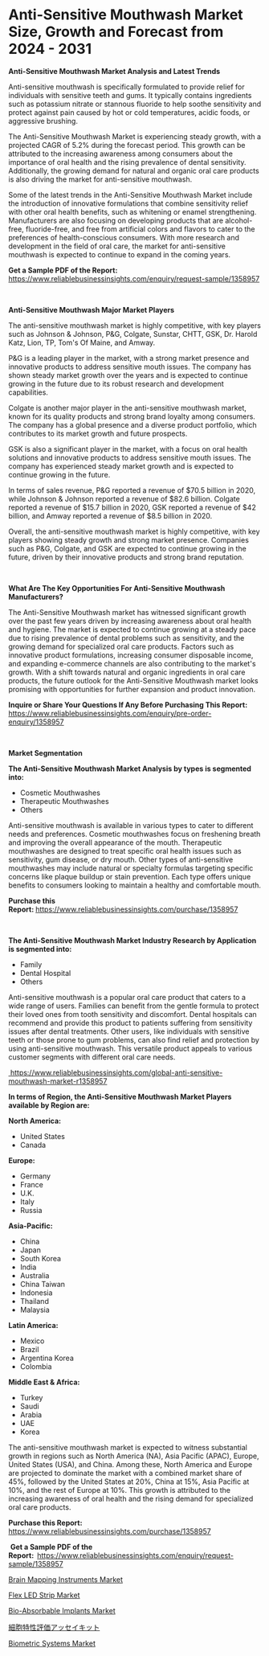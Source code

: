 <p><h1>Anti-Sensitive Mouthwash Market Size, Growth and Forecast from 2024 - 2031</h1></p><p><strong>Anti-Sensitive Mouthwash Market Analysis and Latest Trends</strong></p>
<p><p>Anti-sensitive mouthwash is specifically formulated to provide relief for individuals with sensitive teeth and gums. It typically contains ingredients such as potassium nitrate or stannous fluoride to help soothe sensitivity and protect against pain caused by hot or cold temperatures, acidic foods, or aggressive brushing.</p><p>The Anti-Sensitive Mouthwash Market is experiencing steady growth, with a projected CAGR of 5.2% during the forecast period. This growth can be attributed to the increasing awareness among consumers about the importance of oral health and the rising prevalence of dental sensitivity. Additionally, the growing demand for natural and organic oral care products is also driving the market for anti-sensitive mouthwash.</p><p>Some of the latest trends in the Anti-Sensitive Mouthwash Market include the introduction of innovative formulations that combine sensitivity relief with other oral health benefits, such as whitening or enamel strengthening. Manufacturers are also focusing on developing products that are alcohol-free, fluoride-free, and free from artificial colors and flavors to cater to the preferences of health-conscious consumers. With more research and development in the field of oral care, the market for anti-sensitive mouthwash is expected to continue to expand in the coming years.</p></p>
<p><strong>Get a Sample PDF of the Report:&nbsp;</strong> <a href="https://www.reliablebusinessinsights.com/enquiry/request-sample/1358957">https://www.reliablebusinessinsights.com/enquiry/request-sample/1358957</a></p>
<p>&nbsp;</p>
<p><strong>Anti-Sensitive Mouthwash Major Market Players</strong></p>
<p><p>The anti-sensitive mouthwash market is highly competitive, with key players such as Johnson & Johnson, P&G, Colgate, Sunstar, CHTT, GSK, Dr. Harold Katz, Lion, TP, Tom's Of Maine, and Amway. </p><p>P&G is a leading player in the market, with a strong market presence and innovative products to address sensitive mouth issues. The company has shown steady market growth over the years and is expected to continue growing in the future due to its robust research and development capabilities.</p><p>Colgate is another major player in the anti-sensitive mouthwash market, known for its quality products and strong brand loyalty among consumers. The company has a global presence and a diverse product portfolio, which contributes to its market growth and future prospects.</p><p>GSK is also a significant player in the market, with a focus on oral health solutions and innovative products to address sensitive mouth issues. The company has experienced steady market growth and is expected to continue growing in the future.</p><p>In terms of sales revenue, P&G reported a revenue of $70.5 billion in 2020, while Johnson & Johnson reported a revenue of $82.6 billion. Colgate reported a revenue of $15.7 billion in 2020, GSK reported a revenue of $42 billion, and Amway reported a revenue of $8.5 billion in 2020.</p><p>Overall, the anti-sensitive mouthwash market is highly competitive, with key players showing steady growth and strong market presence. Companies such as P&G, Colgate, and GSK are expected to continue growing in the future, driven by their innovative products and strong brand reputation.</p></p>
<p>&nbsp;</p>
<p><strong>What Are The Key Opportunities For Anti-Sensitive Mouthwash Manufacturers?</strong></p>
<p><p>The Anti-Sensitive Mouthwash market has witnessed significant growth over the past few years driven by increasing awareness about oral health and hygiene. The market is expected to continue growing at a steady pace due to rising prevalence of dental problems such as sensitivity, and the growing demand for specialized oral care products. Factors such as innovative product formulations, increasing consumer disposable income, and expanding e-commerce channels are also contributing to the market's growth. With a shift towards natural and organic ingredients in oral care products, the future outlook for the Anti-Sensitive Mouthwash market looks promising with opportunities for further expansion and product innovation.</p></p>
<p><strong>Inquire or Share Your Questions If Any Before Purchasing This Report:</strong> <a href="https://www.reliablebusinessinsights.com/enquiry/pre-order-enquiry/1358957">https://www.reliablebusinessinsights.com/enquiry/pre-order-enquiry/1358957</a></p>
<p>&nbsp;</p>
<p><strong>Market Segmentation</strong></p>
<p><strong>The Anti-Sensitive Mouthwash Market Analysis by types is segmented into:</strong></p>
<p><ul><li>Cosmetic Mouthwashes</li><li>Therapeutic Mouthwashes</li><li>Others</li></ul></p>
<p><p>Anti-sensitive mouthwash is available in various types to cater to different needs and preferences. Cosmetic mouthwashes focus on freshening breath and improving the overall appearance of the mouth. Therapeutic mouthwashes are designed to treat specific oral health issues such as sensitivity, gum disease, or dry mouth. Other types of anti-sensitive mouthwashes may include natural or specialty formulas targeting specific concerns like plaque buildup or stain prevention. Each type offers unique benefits to consumers looking to maintain a healthy and comfortable mouth.</p></p>
<p><strong>Purchase this Report:&nbsp;</strong><a href="https://www.reliablebusinessinsights.com/purchase/1358957">https://www.reliablebusinessinsights.com/purchase/1358957</a></p>
<p>&nbsp;</p>
<p><strong>The Anti-Sensitive Mouthwash Market Industry Research by Application is segmented into:</strong></p>
<p><ul><li>Family</li><li>Dental Hospital</li><li>Others</li></ul></p>
<p><p>Anti-sensitive mouthwash is a popular oral care product that caters to a wide range of users. Families can benefit from the gentle formula to protect their loved ones from tooth sensitivity and discomfort. Dental hospitals can recommend and provide this product to patients suffering from sensitivity issues after dental treatments. Other users, like individuals with sensitive teeth or those prone to gum problems, can also find relief and protection by using anti-sensitive mouthwash. This versatile product appeals to various customer segments with different oral care needs.</p></p>
<p><a href="https://www.reliablebusinessinsights.com/global-anti-sensitive-mouthwash-market-r1358957">&nbsp;https://www.reliablebusinessinsights.com/global-anti-sensitive-mouthwash-market-r1358957</a></p>
<p><strong>In terms of Region, the Anti-Sensitive Mouthwash Market Players available by Region are:</strong></p>
<p>
    <p> <strong> North America: </strong>
        <ul>
            <li>United States</li>
            <li>Canada</li>
        </ul>
        </p> 
    <p> <strong> Europe: </strong>
        <ul>
            <li>Germany</li>
            <li>France</li>
            <li>U.K.</li>
            <li>Italy</li>
            <li>Russia</li>
        </ul>
        </p> 
    <p> <strong> Asia-Pacific: </strong>
        <ul>
            <li>China</li>
            <li>Japan</li>
            <li>South Korea</li>
            <li>India</li>
            <li>Australia</li>
            <li>China Taiwan</li>
            <li>Indonesia</li>
            <li>Thailand</li>
            <li>Malaysia</li>
        </ul>
        </p> 
    <p> <strong> Latin America: </strong>
        <ul>
            <li>Mexico</li>
            <li>Brazil</li>
            <li>Argentina Korea</li>
            <li>Colombia</li>
        </ul>
        </p> 
    <p> <strong> Middle East & Africa: </strong>
        <ul>
            <li>Turkey</li>
            <li>Saudi</li>
            <li>Arabia</li>
            <li>UAE</li>
            <li>Korea</li>
        </ul>
    </p>
    </p>
<p><p>The anti-sensitive mouthwash market is expected to witness substantial growth in regions such as North America (NA), Asia Pacific (APAC), Europe, United States (USA), and China. Among these, North America and Europe are projected to dominate the market with a combined market share of 45%, followed by the United States at 20%, China at 15%, Asia Pacific at 10%, and the rest of Europe at 10%. This growth is attributed to the increasing awareness of oral health and the rising demand for specialized oral care products.</p></p>
<p><strong>Purchase this Report: </strong><a href="https://www.reliablebusinessinsights.com/purchase/1358957">https://www.reliablebusinessinsights.com/purchase/1358957</a></p>
<p>&nbsp;<strong>Get a Sample PDF of the Report:&nbsp;&nbsp;</strong><a href="https://www.reliablebusinessinsights.com/enquiry/request-sample/1358957">https://www.reliablebusinessinsights.com/enquiry/request-sample/1358957</a></p>
<p><strong></strong></p>
<p><p><a href="https://github.com/Alonsoolds3wq1d81czn8rbol/Market-Research-Report-List-2/blob/main/brain-mapping-instruments-market.md">Brain Mapping Instruments Market</a></p><p><a href="https://issuu.com/reportprime-2/docs/flex-led-strip-market-size-2030.pptx">Flex LED Strip Market</a></p><p><a href="https://github.com/yemakinde/Market-Research-Report-List-2/blob/main/bio-absorbable-implants-market.md">Bio-Absorbable Implants Market</a></p><p><a href="https://github.com/charm854/Market-Research-Report-List-1/blob/main/769032696195.md">細胞特性評価アッセイキット</a></p><p><a href="https://issuu.com/reportprime-2/docs/biometric-systems-market-size-2030.pptx">Biometric Systems Market</a></p></p>